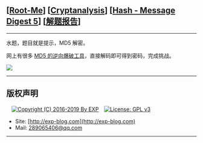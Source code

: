 ## [[Root-Me](https://www.root-me.org/)] [[Cryptanalysis](https://www.root-me.org/en/Challenges/Cryptanalysis/)] [[Hash - Message Digest 5](https://www.root-me.org/en/Challenges/Cryptanalysis/Hash-Message-Digest-5)] [[解题报告](http://exp-blog.com/2019/01/13/pid-2876/)]

------

水题，题目就是提示，MD5 解密。

网上有很多 [MD5 的逆向爆破工具](https://www.md5online.org/md5-decrypt.html)，直接解码即可得到密码，完成挑战。

![](https://github.com/lyy289065406/CTF-Solving-Reports/blob/master/rootme/Cryptanalysis/%5B03%5D%20%5B5P%5D%20Hash%20-%20Message%20Digest%205/imgs/01.png)

------

## 版权声明

　[![Copyright (C) 2016-2019 By EXP](https://img.shields.io/badge/Copyright%20(C)-2006~2019%20By%20EXP-blue.svg)](http://exp-blog.com)　[![License: GPL v3](https://img.shields.io/badge/License-GPL%20v3-blue.svg)](https://www.gnu.org/licenses/gpl-3.0)
  

- Site: [http://exp-blog.com](http://exp-blog.com) 
- Mail: <a href="mailto:289065406@qq.com?subject=[EXP's Github]%20Your%20Question%20（请写下您的疑问）&amp;body=What%20can%20I%20help%20you?%20（需要我提供什么帮助吗？）">289065406@qq.com</a>


------
